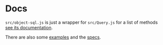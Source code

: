 # Docs

`src/object-sql.js` is just a wrapper for `src/Query.js` for a list of methods [see its documentation](./Query.md).

There are also some [examples](./examples.md) and the [specs](../tests).
